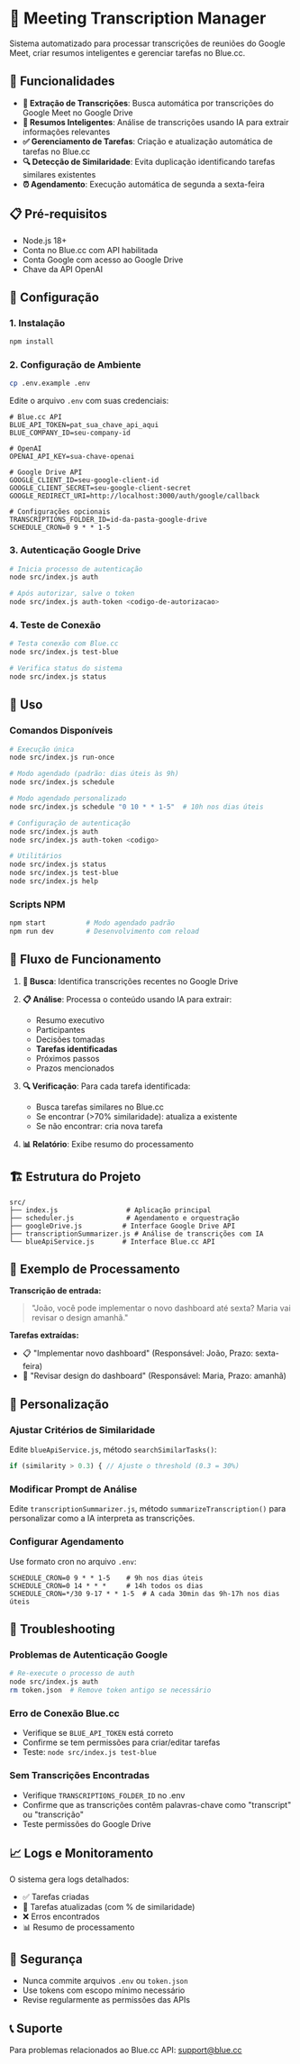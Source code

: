 # 🎯 Meeting Transcription Manager

Sistema automatizado para processar transcrições de reuniões do Google Meet, criar resumos inteligentes e gerenciar tarefas no Blue.cc.

## 🚀 Funcionalidades

- **📄 Extração de Transcrições**: Busca automática por transcrições do Google Meet no Google Drive
- **🤖 Resumos Inteligentes**: Análise de transcrições usando IA para extrair informações relevantes
- **✅ Gerenciamento de Tarefas**: Criação e atualização automática de tarefas no Blue.cc
- **🔍 Detecção de Similaridade**: Evita duplicação identificando tarefas similares existentes
- **⏰ Agendamento**: Execução automática de segunda a sexta-feira

## 📋 Pré-requisitos

- Node.js 18+ 
- Conta no Blue.cc com API habilitada
- Conta Google com acesso ao Google Drive
- Chave da API OpenAI

## 🔧 Configuração

### 1. Instalação

```bash
npm install
```

### 2. Configuração de Ambiente

```bash
cp .env.example .env
```

Edite o arquivo `.env` com suas credenciais:

```env
# Blue.cc API
BLUE_API_TOKEN=pat_sua_chave_api_aqui
BLUE_COMPANY_ID=seu-company-id

# OpenAI
OPENAI_API_KEY=sua-chave-openai

# Google Drive API
GOOGLE_CLIENT_ID=seu-google-client-id
GOOGLE_CLIENT_SECRET=seu-google-client-secret
GOOGLE_REDIRECT_URI=http://localhost:3000/auth/google/callback

# Configurações opcionais
TRANSCRIPTIONS_FOLDER_ID=id-da-pasta-google-drive
SCHEDULE_CRON=0 9 * * 1-5
```

### 3. Autenticação Google Drive

```bash
# Inicia processo de autenticação
node src/index.js auth

# Após autorizar, salve o token
node src/index.js auth-token <codigo-de-autorizacao>
```

### 4. Teste de Conexão

```bash
# Testa conexão com Blue.cc
node src/index.js test-blue

# Verifica status do sistema
node src/index.js status
```

## 📱 Uso

### Comandos Disponíveis

```bash
# Execução única
node src/index.js run-once

# Modo agendado (padrão: dias úteis às 9h)
node src/index.js schedule

# Modo agendado personalizado
node src/index.js schedule "0 10 * * 1-5"  # 10h nos dias úteis

# Configuração de autenticação
node src/index.js auth
node src/index.js auth-token <codigo>

# Utilitários
node src/index.js status
node src/index.js test-blue
node src/index.js help
```

### Scripts NPM

```bash
npm start          # Modo agendado padrão
npm run dev        # Desenvolvimento com reload
```

## 🔄 Fluxo de Funcionamento

1. **📂 Busca**: Identifica transcrições recentes no Google Drive
2. **📋 Análise**: Processa o conteúdo usando IA para extrair:
   - Resumo executivo
   - Participantes
   - Decisões tomadas
   - **Tarefas identificadas**
   - Próximos passos
   - Prazos mencionados

3. **🔍 Verificação**: Para cada tarefa identificada:
   - Busca tarefas similares no Blue.cc
   - Se encontrar (>70% similaridade): atualiza a existente
   - Se não encontrar: cria nova tarefa

4. **📊 Relatório**: Exibe resumo do processamento

## 🏗️ Estrutura do Projeto

```
src/
├── index.js                 # Aplicação principal
├── scheduler.js             # Agendamento e orquestração
├── googleDrive.js          # Interface Google Drive API
├── transcriptionSummarizer.js # Análise de transcrições com IA
└── blueApiService.js       # Interface Blue.cc API
```

## 🤖 Exemplo de Processamento

**Transcrição de entrada:**
> "João, você pode implementar o novo dashboard até sexta? Maria vai revisar o design amanhã."

**Tarefas extraídas:**
- 📋 "Implementar novo dashboard" (Responsável: João, Prazo: sexta-feira)
- 🎨 "Revisar design do dashboard" (Responsável: Maria, Prazo: amanhã)

## 🔧 Personalização

### Ajustar Critérios de Similaridade

Edite `blueApiService.js`, método `searchSimilarTasks()`:

```javascript
if (similarity > 0.3) { // Ajuste o threshold (0.3 = 30%)
```

### Modificar Prompt de Análise

Edite `transcriptionSummarizer.js`, método `summarizeTranscription()` para personalizar como a IA interpreta as transcrições.

### Configurar Agendamento

Use formato cron no arquivo `.env`:

```env
SCHEDULE_CRON=0 9 * * 1-5    # 9h nos dias úteis
SCHEDULE_CRON=0 14 * * *     # 14h todos os dias  
SCHEDULE_CRON=*/30 9-17 * * 1-5  # A cada 30min das 9h-17h nos dias úteis
```

## 🚨 Troubleshooting

### Problemas de Autenticação Google
```bash
# Re-execute o processo de auth
node src/index.js auth
rm token.json  # Remove token antigo se necessário
```

### Erro de Conexão Blue.cc
- Verifique se `BLUE_API_TOKEN` está correto
- Confirme se tem permissões para criar/editar tarefas
- Teste: `node src/index.js test-blue`

### Sem Transcrições Encontradas
- Verifique `TRANSCRIPTIONS_FOLDER_ID` no .env
- Confirme que as transcrições contêm palavras-chave como "transcript" ou "transcrição"
- Teste permissões do Google Drive

## 📈 Logs e Monitoramento

O sistema gera logs detalhados:
- ✅ Tarefas criadas
- 🔄 Tarefas atualizadas (com % de similaridade)
- ❌ Erros encontrados
- 📊 Resumo de processamento

## 🔐 Segurança

- Nunca commite arquivos `.env` ou `token.json`
- Use tokens com escopo mínimo necessário
- Revise regularmente as permissões das APIs

## 📞 Suporte

Para problemas relacionados ao Blue.cc API: support@blue.cc